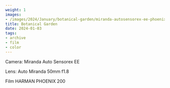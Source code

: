 ```yaml
---
weight: 1
images:
- /images/2024/January/botanical-garden/miranda-autosensorex-ee-phoenix-200/20240105-R1-00349-015A.jpg
title: Botanical Garden
date: 2024-01-03
tags:
- archive
- film
- color
---
```


Camera: Miranda Auto Sensorex EE

Lens: Auto Miranda 50mm f1.8

Film HARMAN PHOENIX 200
